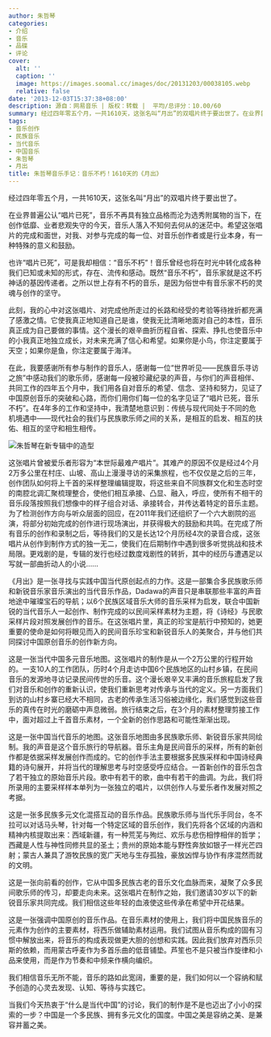 ```yaml
---
author: 朱哲琴
categories:
- 介绍
- 音乐
- 品碟
- 评论
cover:
  alt: ''
  caption: ''
  image: https://images.soomal.cc/images/doc/20131203/00038105.webp
  relative: false
date: '2013-12-03T15:37:38+08:00'
description: 源自：网易音乐 | 版权：转载 |  平均/总评分：10.00/60
summary: 经过四年零五个月，一共1610天，这张名叫“月出”的双唱片终于要出世了。在业界普遍公认“唱片已死”，音乐不再具有独立品格而沦为选秀附属物的当下，在创作低靡、业者悲观失守的今天，音乐人落入不知何去何从的迷茫中。希望这张唱片的完成和面世，对我、对参与完成的每一位、对音乐创作者或是行业本身，有一种特殊的意义和鼓励……
tags:
- 音乐创作
- 民族音乐
- 当代音乐
- 中国音乐
- 朱哲琴
- 月出
title: 朱哲琴音乐手记：音乐不朽！1610天的《月出》
---
```


经过四年零五个月，一共1610天，这张名叫“月出”的双唱片终于要出世了。

在业界普遍公认“唱片已死”，音乐不再具有独立品格而沦为选秀附属物的当下，在创作低靡、业者悲观失守的今天，音乐人落入不知何去何从的迷茫中。希望这张唱片的完成和面世，对我、对参与完成的每一位、对音乐创作者或是行业本身，有一种特殊的意义和鼓励。

也许“唱片已死”，可是我却相信：“音乐不朽”！音乐曾经也将在时光中转化成各种我们已知或未知的形式，存在、流传和感动。既然“音乐不朽”，音乐家就是这不朽神话的基因传递者。之所以世上存有不朽的音乐，是因为俗世中有音乐家不朽的灵魂与创作的坚守。

此刻，我的心中对这张唱片、对完成他所走过的长路和经受的考验等待挫折都充满了感激之情。它使我真正地知道自己是谁，使我无比清晰地面对自己的本性，音乐真正成为自己要做的事情。这个漫长的艰辛曲折历程自省、探索、挣扎也使音乐中的小我真正地独立成长，对未来充满了信心和希望。如果你是小鸟，你注定要属于天空；如果你是鱼，你注定要属于海洋。

在此，我要感谢所有参与制作的音乐人，感谢每一位“世界听见――民族音乐寻访之旅”中感动我们的歌乐师，感谢每一段被珍藏纪录的声音，与你们的声音相伴、共同工作的四年五个月中，我们用各自对音乐的希望、信念、坚持和努力，见证了中国原创音乐的突破和心路，而你们用你们每一位的名字见证了“唱片已死，音乐不朽”。在4年多的工作和坚持中，我清楚地意识到：传统与现代同处于不同的危机境遇中――现代社会的我们与民族歌乐师之间的关系，是相互的启发、相互的扶佑、相互的坚守和相生相传。

![朱哲琴在新专辑中的造型](https://images.soomal.cc/images/doc/20131203/00038105_01.webp)





这张唱片曾被爱乐者形容为“本世际最难产唱片”。其难产的原因不仅是经过4个月2万多公里在村庄、山坡、高山上漫漫寻访的采集旅程，也不仅仅是之后的三年，创作团队如何将上千首的采样整理编辑提取，将这些来自不同族群文化和生态时空的南腔北调汇聚梳理整合，使他们相互承接、凸显、融入，呼应，使所有不相干的音乐段落按照我们想像中的样子组合对话、承接转合，并传达着特定的音乐主题。为了检测创作方向与听众层面的回应，在2011年我们还组织了一个六大剧院的巡演，将部分初始完成的创作进行现场演出，并获得极大的鼓励和共鸣。在完成了所有音乐的创作和录制之后，等待我们的又是长达12个月历经4次的录音合成，这张唱片从创作到制作方式的独一无二，使我们在后期制作中遇到很多听觉挑战和技术局限。更戏剧的是，专辑的发行也经过数度戏剧性的转折，其中的经历与遭遇足以写就一部曲折动人的小说……

《月出》是一张寻找与实践中国当代原创起点的力作。这是一部集合多民族歌乐师和新锐音乐家音乐演出的当代音乐作品，Dadawa的声音只是串联那些丰富的声音地途中璀璨宝石的导航；以6个民族区域音乐大师的音乐采样为启发，联合中国新锐的当代音乐人一起创作、制作完成的以民间采样素材为主题，将《诗经》与民歌采样片段对照发展创作的音乐。在这张唱片里，真正的珍宝是航行中预知的，她更重要的使命是如何将眼见而入的民间音乐珍宝和新锐音乐人的美聚合，并与他们共同探讨中国原创音乐的创作新方向。

这是一张当代中国多元音乐地图。这张唱片的制作是从一个2万公里的行程开始的。一支10人的工作团队，历时4个月走访中国6个民族地区的山村乡镇，在民间音乐的发源地寻访记录民间传世的乐音。这个漫长艰辛又丰满的音乐旅程启发了我们对音乐和创作的重新认识，使我们重新思考对传承与当代的定义。另一方面我们到访的山村乡寨已经大不相同，古老的传承生活习俗被边缘化，我们感觉到这些音乐的真传在时光的磨砺中声息微弱。旅行结束之后，在3个月的素材整理剪接工作中，面对超过上千首音乐素材，一个全新的创作思路和可能性渐渐出现。

这是一张中国当代音乐的地图。这张音乐地图由多民族歌乐师、新锐音乐家共同绘制。我的声音是这个音乐旅行的导航器。音乐主角是民间音乐的采样，所有的新创作都是依据采样发展创作而成的。它的创作手法主要根据多民族采样和中国诗经典籍的诗句展开，并将当代的理解思考与时空感受呼应结合。一首新创作的音乐包含了若干独立的原始音乐片段。歌中有若干的歌，曲中有若干的曲调。为此，我们将所录用的主要采样样本单列为一张独立的唱片，以供创作人与爱乐者作发展对照之考据。

这是一张多民族多元文化混搭互动的音乐作品。民族歌乐师与当代乐手同台，冬不拉可以对话马头琴，针对每一个特定区域的音乐创作，我们先将各个区域的内涵和精神内核提取出来：西域新疆，有一种荒芜与殉烂、欢乐与悲伤相悖相伴的哲学；西藏是人性与神性同修共显的圣土；贵州的原始本能与野性奔放如银子一样光芒四射；蒙古人兼具了游牧民族的宽广天地与生存孤独，豪放凶悍与协作有序混然而就的文明。

这是一张向前看的创作，它从中国多民族古老的音乐文化血脉而来，凝聚了众多民间歌乐师的传习，却要走向未来。这张唱片在制作之始，我们邀请30岁以下的新锐音乐家共同完成。我们相信这些年轻的血液使这些传承在希望中开花结果。

这是一张强调中国原创的音乐作品。在音乐素材的使用上，我们将中国民族音乐的元素作为创作的主要素材，将西乐做辅助素材运用。我们试图从音乐构成的固有习惯中解放出来，将音乐的构成表现做更大胆的创想和实践。因此我们放弃对西乐贝斯的依赖，而用蒙古呼麦作为多首乐曲的低音铺垫。芦笙也不是只被当作旋律和小品来使用，而是作为节奏和中频来作横向编织。

我们相信音乐无所不能，音乐的路如此宽阔，重要的是，我们如何以一个容纳和赋予创造的心灵去发现、认知、等待与实践它。

当我们今天热衷于“什么是当代中国”的讨论，我们的制作是不是也迈出了小小的探索的一步？中国是一个多民族、拥有多元文化的国度。中国之美是容纳之美、是兼容并蓄之美。
